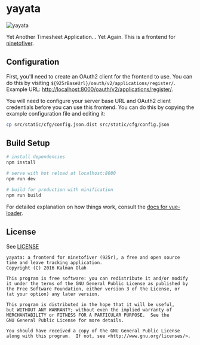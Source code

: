 # yayata

![yayata](https://cdn.rawgit.com/kalmanolah/yayata/master/src/assets/img/logo_text.svg)

Yet Another Timesheet Application... Yet Again. This is a frontend for
[ninetofiver](https://github.com/kalmanolah/925r).

## Configuration

First, you'll need to create an OAuth2 client for the frontend to use. You
can do this by visiting `${925rBaseUrl}/oauth/v2/applications/register/`. Example
URL: [http://localhost:8000/oauth/v2/applications/register/](http://localhost:8000/oauth/v2/applications/register/).

You will need to configure your server base URL and OAuth2 client credentials
before you can use this frontend. You can do this by copying the example
configuration file and editing it:

```bash
cp src/static/cfg/config.json.dist src/static/cfg/config.json
```

## Build Setup

```bash
# install dependencies
npm install

# serve with hot reload at localhost:8080
npm run dev

# build for production with minification
npm run build
```

For detailed explanation on how things work, consult the
[docs for vue-loader](http://vuejs.github.io/vue-loader).

## License

See [LICENSE](LICENSE)

```
yayata: a frontend for ninetofiver (925r), a free and open source
time and leave tracking application.
Copyright (C) 2016 Kalman Olah

This program is free software: you can redistribute it and/or modify
it under the terms of the GNU General Public License as published by
the Free Software Foundation, either version 3 of the License, or
(at your option) any later version.

This program is distributed in the hope that it will be useful,
but WITHOUT ANY WARRANTY; without even the implied warranty of
MERCHANTABILITY or FITNESS FOR A PARTICULAR PURPOSE.  See the
GNU General Public License for more details.

You should have received a copy of the GNU General Public License
along with this program.  If not, see <http://www.gnu.org/licenses/>.
```


